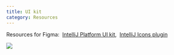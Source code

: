 ```yaml
---
title: UI kit
category: Resources
---
```

<p>
Resources for Figma:&nbsp;&nbsp;<a href="https://www.figma.com/community/file/938505862996154830">IntelliJ Platform UI kit</a>,&nbsp; <a href="https://www.figma.com/community/plugin/948276470997072333/IntelliJ-Icons">IntelliJ Icons plugin</a>  
</p>

![](uikit_for_guide.png)


